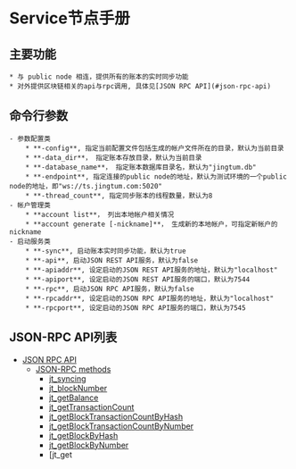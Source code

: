 # Service节点手册

## 主要功能

	* 与 public node 相连，提供所有的账本的实时同步功能
	* 对外提供区块链相关的api与rpc调用, 具体见[JSON RPC API](#json-rpc-api)

## 命令行参数

	- 参数配置类
		* **-config**, 指定当前配置文件包括生成的帐户文件所在的目录，默认为当前目录
		* **-data_dir**， 指定账本存放目录，默认为当前目录
		* **-database_name**， 指定账本数据库目录名，默认为"jingtum.db"
		* **-endpoint**, 指定连接的public node的地址，默认为测试环境的一个public node的地址，即"ws://ts.jingtum.com:5020"
		* **-thread_count**, 指定同步账本的线程数量，默认为8
	- 帐户管理类
		* **account list**， 列出本地帐户相关情况
		* **account generate [-nickname]**， 生成新的本地帐户，可指定新帐户的nickname
	- 启动服务类
		* **-sync**, 启动账本实时同步功能，默认为true
		* **-api**, 启动JSON REST API服务，默认为false
		* **-apiaddr**, 设定启动的JSON REST API服务的地址，默认为"localhost"
		* **-apiport**, 设定启动的JSON REST API服务的端口，默认为7544
		* **-rpc**, 启动JSON RPC API服务，默认为false
		* **-rpcaddr**, 设定启动的JSON RPC API服务的地址，默认为"localhost"
		* **-rpcport**, 设定启动的JSON RPC API服务的端口，默认为7545

## JSON-RPC API列表

- [JSON RPC API](#json-rpc-api)
	- [JSON-RPC methods](#json-rpc-methods)
		* [jt_syncing](#jt_syncing)
		* [jt_blockNumber](#jt_blocknumber)
		* [jt_getBalance](#jt_getbalance)
		* [jt_getTransactionCount](#jt_gettransactioncount)
		* [jt_getBlockTransactionCountByHash](#jt_getblocktransactioncountbyhash)
		* [jt_getBlockTransactionCountByNumber](#jt_getblocktransactioncountbynumber)
		* [jt_getBlockByHash](#jt_getblockbyhash)
		* [jt_getBlockByNumber](#jt_getblockbynumber)
		* [jt_get
